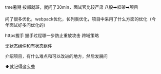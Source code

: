 tme暑期
按部就班，就问了30min，面试官比较严肃
八股➡️框架➡️项目

问了很多优化，webpack优化，长列表优化，项目中采用了什么方面的优化（今年面试好多问优化的）

https握手
握手过程哪一步防止重放攻击
跨域策略

无状态组件和有状态组件

介绍项目，有什么难点和可以改进的地方，然后发展问

⬆️就记得这么些